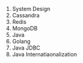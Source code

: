 

1. System Design
2. Cassandra
3. Redis
4. MongoDB
5. Java
6. Golang
7. Java JDBC
8. Java Internatiaonalization


